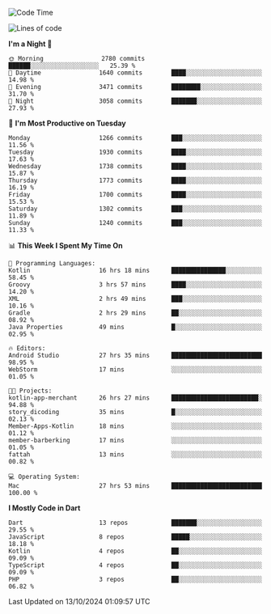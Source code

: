 <!--START_SECTION:waka-->
![Code Time](http://img.shields.io/badge/Code%20Time-795%20hrs%2052%20mins-blue)

![Lines of code](https://img.shields.io/badge/From%20Hello%20World%20I%27ve%20Written-3.6%20million%20lines%20of%20code-blue)

**I'm a Night 🦉** 

```text
🌞 Morning                2780 commits        ██████░░░░░░░░░░░░░░░░░░░   25.39 % 
🌆 Daytime                1640 commits        ████░░░░░░░░░░░░░░░░░░░░░   14.98 % 
🌃 Evening                3471 commits        ████████░░░░░░░░░░░░░░░░░   31.70 % 
🌙 Night                  3058 commits        ███████░░░░░░░░░░░░░░░░░░   27.93 % 
```
📅 **I'm Most Productive on Tuesday** 

```text
Monday                   1266 commits        ███░░░░░░░░░░░░░░░░░░░░░░   11.56 % 
Tuesday                  1930 commits        ████░░░░░░░░░░░░░░░░░░░░░   17.63 % 
Wednesday                1738 commits        ████░░░░░░░░░░░░░░░░░░░░░   15.87 % 
Thursday                 1773 commits        ████░░░░░░░░░░░░░░░░░░░░░   16.19 % 
Friday                   1700 commits        ████░░░░░░░░░░░░░░░░░░░░░   15.53 % 
Saturday                 1302 commits        ███░░░░░░░░░░░░░░░░░░░░░░   11.89 % 
Sunday                   1240 commits        ███░░░░░░░░░░░░░░░░░░░░░░   11.33 % 
```


📊 **This Week I Spent My Time On** 

```text
💬 Programming Languages: 
Kotlin                   16 hrs 18 mins      ███████████████░░░░░░░░░░   58.45 % 
Groovy                   3 hrs 57 mins       ████░░░░░░░░░░░░░░░░░░░░░   14.20 % 
XML                      2 hrs 49 mins       ███░░░░░░░░░░░░░░░░░░░░░░   10.16 % 
Gradle                   2 hrs 29 mins       ██░░░░░░░░░░░░░░░░░░░░░░░   08.92 % 
Java Properties          49 mins             █░░░░░░░░░░░░░░░░░░░░░░░░   02.95 % 

🔥 Editors: 
Android Studio           27 hrs 35 mins      █████████████████████████   98.95 % 
WebStorm                 17 mins             ░░░░░░░░░░░░░░░░░░░░░░░░░   01.05 % 

🐱‍💻 Projects: 
kotlin-app-merchant      26 hrs 27 mins      ████████████████████████░   94.88 % 
story_dicoding           35 mins             █░░░░░░░░░░░░░░░░░░░░░░░░   02.13 % 
Member-Apps-Kotlin       18 mins             ░░░░░░░░░░░░░░░░░░░░░░░░░   01.12 % 
member-barberking        17 mins             ░░░░░░░░░░░░░░░░░░░░░░░░░   01.05 % 
fattah                   13 mins             ░░░░░░░░░░░░░░░░░░░░░░░░░   00.82 % 

💻 Operating System: 
Mac                      27 hrs 53 mins      █████████████████████████   100.00 % 
```

**I Mostly Code in Dart** 

```text
Dart                     13 repos            ███████░░░░░░░░░░░░░░░░░░   29.55 % 
JavaScript               8 repos             █████░░░░░░░░░░░░░░░░░░░░   18.18 % 
Kotlin                   4 repos             ██░░░░░░░░░░░░░░░░░░░░░░░   09.09 % 
TypeScript               4 repos             ██░░░░░░░░░░░░░░░░░░░░░░░   09.09 % 
PHP                      3 repos             ██░░░░░░░░░░░░░░░░░░░░░░░   06.82 % 
```




 Last Updated on 13/10/2024 01:09:57 UTC
<!--END_SECTION:waka-->
